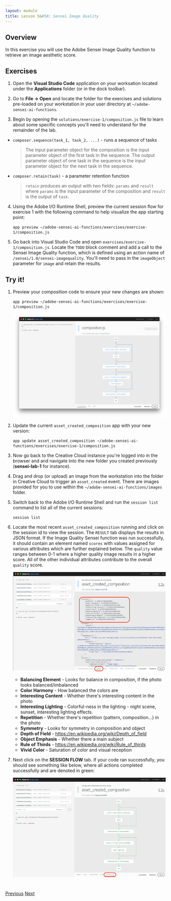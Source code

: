 ```yaml
---
layout: module
title: Lesson 5&#58; Sensei Image Quality
---
```


## Overview
In this exercise you will use the Adobe Sensei Image Quality function to retrieve an image aesthetic score. 

## Exercises
1. Open the **Visual Studio Code** application on your worksation located under the **Applications** folder (or in the dock toolbar).

2. Go to **File -> Open** and locate the folder for the exercises and solutions pre-loaded on your workstation in your user directory at `~/adobe-sensei-ai-functions`.

3. Begin by opening the `solutions/exercise-1/composition.js` file to learn about some specific concepts you'll need to understand for the remainder of the lab.
  
  -  `composer.sequence(task_1, task_2, ...)` - runs a sequence of tasks
  
      > The input parameter object for the composition is the input parameter object of the first task in the sequence. The output parameter object of one task in the sequence is the input parameter object for the next task in the sequence.

  - `composer.retain(task)` - a parameter retention function 
  
      >`retain` produces an output with two fields: `params` and `result` where `params` is the input parameter of the composition and `result` is the output of `task`.
  
4. Using the Adobe I/O Runtime Shell, preview the current session flow for exercise 1 with the following command to help visualize the app starting point:

       app preview ~/adobe-sensei-ai-functions/exercises/exercise-1/composition.js


5. Go back into Visual Studio Code and open `exercises/exercise-1/composition.js`. Locate the `TODO` block comment and add a call to the Sensei Image Quality function, which is defined using an action name of `/sensei/1.0/sensei-imagequality`. You'll need to pass in the `imageObject` parameter for `image` and retain the results.

     <!-- SOLUTION
     composer.retain(
      composer.sequence(
        params => ({
          "image": params.imageObject
        }),
      '/sensei/1.0/sensei-imagequality'
      )
    ),
    /* grab image quality results */
    ({result, params}) => Object.assign({}, result, params)-->

## Try it!
1. Preview your composition code to ensure your new changes are shown:

       app preview ~/adobe-sensei-ai-functions/exercises/exercise-1/composition.js

    ![](images/exercise1-flow.png)

2. Update the current `asset_created_composition` app with your new version:

       app update asset_created_composition ~/adobe-sensei-ai-functions/exercises/exercise-1/composition.js

1. Now go back to the Creative Cloud instance you're logged into in the browser and and navigate into the new folder you created previously (**sensei-lab-1** for instance).

1. Drag and drop (or upload) an image from the workstation into the folder in Creative Cloud to trigger an `asset_created` event. There are images provided for you to use within the `~/adobe-sensei-ai-functions/images` folder.

1. Switch back to the Adobe I/O Runtime Shell and run the `session list` command to list all of the current sessions:

       session list
  
1. Locate the most recent `asset_created_composition` running and click on the session id to view the session. The `RESULT` tab displays the results in JSON format. If the Image Quality Sensei function was run successfully, it should contain an element named `scores` with values assigned for various attributes which are further explained below. The `quality` value ranges between 0-1 where a higher quality image results in a higher score. All of the other individual attributes contribute to the overall `quality` score.

    ![](images/image-quality-scores.png)


   - **Balancing Element** - Looks for balance in composition, if the photo looks balanced/imbalanced 
   - **Color Harmony** - How balanced the colors are
   - **Interesting Content** - 
  Whether there's interesting content in the photo
   - **Interesting Lighting** - Colorful-ness in the lighting - night scene, sunset, interesting lighting effects. 
   - **Repetition** - Whether there's repetition (pattern, composition...) in the photo
   - **Symmetry** - Looks for symmetry in composition and object
   - **Depth of Field** - https://en.wikipedia.org/wiki/Depth_of_field
   - **Object Emphasis** - Whether there a main subject
   - **Rule of Thirds** - https://en.wikipedia.org/wiki/Rule_of_thirds
   - **Vivid Color** -	Saturation of color and visual reception

2. Next click on the **SESSION FLOW** tab. If your code ran successfully, you should see something like below, where all actions completed successfully and are denoted in green:

    ![](images/exercise1-run.png)


<div class="row" style="margin-top:40px;">
<div class="col-sm-12">
<a href="lesson4.html" class="btn btn-default"><i class="glyphicon glyphicon-chevron-left"></i> Previous</a>
<a href="lesson6.html" class="btn btn-default pull-right">Next <i class="glyphicon
glyphicon-chevron-right"></i></a>
</div>
</div>
